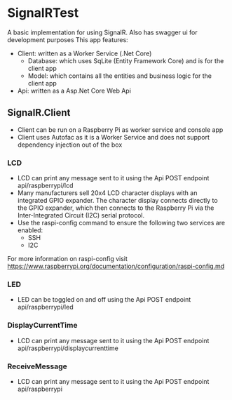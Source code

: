# SignalRTest

A basic implementation for using SignalR. Also has swagger ui for development purposes
This app features:
* Client: written as a Worker Service (.Net Core)
  * Database: which uses SqLite (Entity Framework Core) and is for the client app
  * Model: which contains all the entities and business logic for the client app
* Api: written as a Asp.Net Core Web Api

## SignalR.Client
- Client can be run on a Raspberry Pi as worker service and console app
- Client uses Autofac as it is a Worker Service and does not support dependency injection out of the box
### LCD
* LCD can print any message sent to it using the Api POST endpoint api/raspberrypi/lcd
* Many manufacturers sell 20x4 LCD character displays with an integrated GPIO expander. The character display connects directly to the GPIO expander, which then connects to the Raspberry Pi via the Inter-Integrated Circuit (I2C) serial protocol.
* Use the raspi-config command to ensure the following two services are enabled: 
  * SSH
  * I2C

For more information on raspi-config visit https://www.raspberrypi.org/documentation/configuration/raspi-config.md

### LED
* LED can be toggled on and off using the Api POST endpoint api/raspberrypi/led

### DisplayCurrentTime
* LCD can print any message sent to it using the Api POST endpoint api/raspberrypi/displaycurrenttime

### ReceiveMessage
* LCD can print any message sent to it using the Api POST endpoint api/raspberrypi
